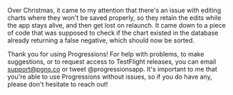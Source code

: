Over Christmas, it came to my attention that there's an issue with editing charts where they won't be saved properly, so they retain the edits while the app stays alive, and then get lost on relaunch. It came down to a piece of code that was supposed to check if the chart existed in the database already returning a false negative, which should now be sorted.

Thank you for using Progressions! For help with problems, to make suggestions, or to request access to TestFlight releases, you can email support@pgns.co or tweet @progressionsapp. It's important to me that you're able to use Progressions without issues, so if you do have any, please don't hesitate to reach out!